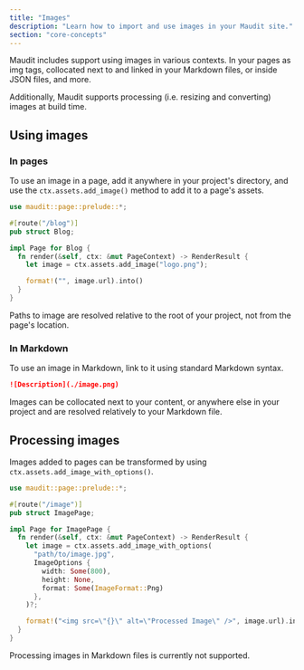 ```yaml
---
title: "Images"
description: "Learn how to import and use images in your Maudit site."
section: "core-concepts"
---
```


Maudit includes support using images in various contexts. In your pages as img tags, collocated next to and linked in your Markdown files, or inside JSON files, and more.

Additionally, Maudit supports processing (i.e. resizing and converting) images at build time.

## Using images

### In pages

To use an image in a page, add it anywhere in your project's directory, and use the `ctx.assets.add_image()` method to add it to a page's assets.

```rs
use maudit::page::prelude::*;

#[route("/blog")]
pub struct Blog;

impl Page for Blog {
  fn render(&self, ctx: &mut PageContext) -> RenderResult {
    let image = ctx.assets.add_image("logo.png");

    format!("", image.url).into()
  }
}
```

Paths to image are resolved relative to the root of your project, not from the page's location.

### In Markdown

To use an image in Markdown, link to it using standard Markdown syntax.

```markdown
![Description](./image.png)
```

Images can be collocated next to your content, or anywhere else in your project and are resolved relatively to your Markdown file.

## Processing images

Images added to pages can be transformed by using `ctx.assets.add_image_with_options()`.

```rs
use maudit::page::prelude::*;

#[route("/image")]
pub struct ImagePage;

impl Page for ImagePage {
  fn render(&self, ctx: &mut PageContext) -> RenderResult {
    let image = ctx.assets.add_image_with_options(
      "path/to/image.jpg",
      ImageOptions {
        width: Some(800),
        height: None,
        format: Some(ImageFormat::Png)
      },
    )?;

    format!("<img src=\"{}\" alt=\"Processed Image\" />", image.url).into()
  }
}
```

Processing images in Markdown files is currently not supported.
